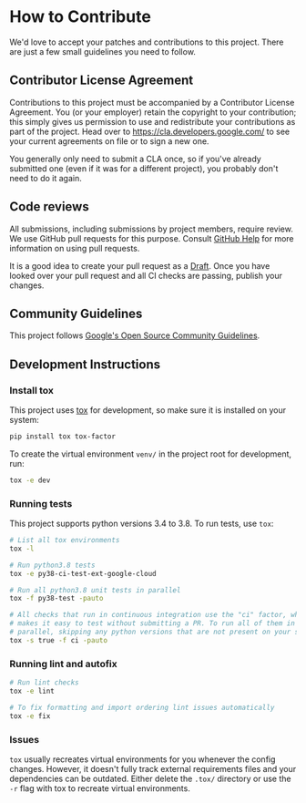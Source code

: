 # How to Contribute

We'd love to accept your patches and contributions to this project. There are
just a few small guidelines you need to follow.

## Contributor License Agreement

Contributions to this project must be accompanied by a Contributor License
Agreement. You (or your employer) retain the copyright to your contribution;
this simply gives us permission to use and redistribute your contributions as
part of the project. Head over to <https://cla.developers.google.com/> to see
your current agreements on file or to sign a new one.

You generally only need to submit a CLA once, so if you've already submitted one
(even if it was for a different project), you probably don't need to do it
again.

## Code reviews

All submissions, including submissions by project members, require review. We
use GitHub pull requests for this purpose. Consult
[GitHub Help](https://help.github.com/articles/about-pull-requests/) for more
information on using pull requests.

It is a good idea to create your pull request as a
[Draft](https://docs.github.com/en/github/collaborating-with-issues-and-pull-requests/about-pull-requests#draft-pull-requests).
Once you have looked over your pull request and all CI checks are passing,
publish your changes.

## Community Guidelines

This project follows [Google's Open Source Community
Guidelines](https://opensource.google/conduct/).

## Development Instructions

### Install tox

This project uses [tox](https://tox.readthedocs.io/en/latest/index.html) for
development, so make sure it is installed on your system:

```sh
pip install tox tox-factor
```

To create the virtual environment `venv/` in the project root for
development, run:

```sh
tox -e dev
```

### Running tests

This project supports python versions 3.4 to 3.8. To run tests, use `tox`:

```sh
# List all tox environments
tox -l

# Run python3.8 tests
tox -e py38-ci-test-ext-google-cloud

# Run all python3.8 unit tests in parallel
tox -f py38-test -pauto

# All checks that run in continuous integration use the "ci" factor, which
# makes it easy to test without submitting a PR. To run all of them in
# parallel, skipping any python versions that are not present on your system:
tox -s true -f ci -pauto
```

### Running lint and autofix

```sh
# Run lint checks
tox -e lint

# To fix formatting and import ordering lint issues automatically
tox -e fix
```

### Issues

`tox` usually recreates virtual environments for you whenever the config changes. However, it doesn't fully track external requirements files and your dependencies can be outdated. Either delete the `.tox/` directory or use the `-r` flag with tox to recreate virtual environments.
